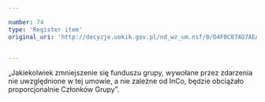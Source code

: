 ```yaml
---

number: 74
type: 'Register item'
original_uri: 'http://decyzje.uokik.gov.pl/nd_wz_um.nsf/0/D4F0C874D7AEA593C12572DD003293F6?OpenDocument'


---
```


„Jakiekolwiek zmniejszenie się funduszu grupy, wywołane przez zdarzenia nie uwzględnione w tej umowie, a nie zależne od InCo, będzie obciążało proporcjonalnie Członków Grupy”.
